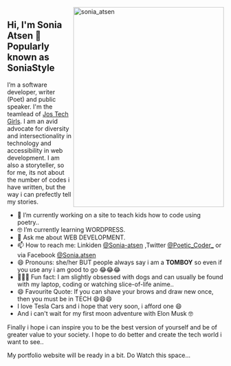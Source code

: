 <img align="right" src="https://user-images.githubusercontent.com/57832307/120681565-6b0a3600-c493-11eb-952c-799d4a3a8e0c.PNG" alt="sonia_atsen" width=350px height=465px/>

## Hi, I'm Sonia Atsen 👋  Popularly known as **SoniaStyle** 

I’m a software developer, writer (Poet) and public speaker. I'm the teamlead of [Jos Tech Girls](jostechgirls.com). I am an avid advocate for diversity and intersectionality in technology and accessibility in web development. I am also a storyteller, so for me, its not about the number of codes i have written, but the way i can prefectly tell my stories. 

- 📱 I’m currently working on a site to teach kids how to code using poetry.. 
- 🤓 I’m currently learning WORDPRESS.
- 💬  Ask me about WEB DEVELOPMENT.
- 📫  How to reach me: Linkiden [@Sonia-atsen](https://www.linkedin.com/in/sonia-atsen/) ,Twitter [@Poetic_Coder_](twitter.com/Poetic_Coder_) or via Facebook [@Sonia.atsen](https://web.facebook.com/sonia.atsen)
- 😄  Pronouns: she/her BUT people always say i am a **TOMBOY** so even if you use any i am good to go 😂😂😂
- 🚴🏽‍♀️  Fun fact: I am slightly obsessed with dogs and can usually be found with my laptop, coding or watching slice-of-life anime..
- 😄 Favourite Quote: If you can shave your brows and draw new once, then you must be in TECH 😄😄😄 
- I love Tesla Cars and i hope that very soon, i afford one 😄
- And i can't wait for my first moon adventure with Elon Musk 🤓

Finally i hope i can inspire you to be the best version of yourself and be of greater value to your society.
I hope to do better and create the tech world i want to see..

My portfolio website will be ready in a bit. 
Do Watch this space...



